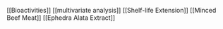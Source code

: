 [[Bioactivities]]
[[multivariate analysis]]
[[Shelf-life Extension]]
[[Minced Beef Meat]]
[[Ephedra Alata Extract]]
